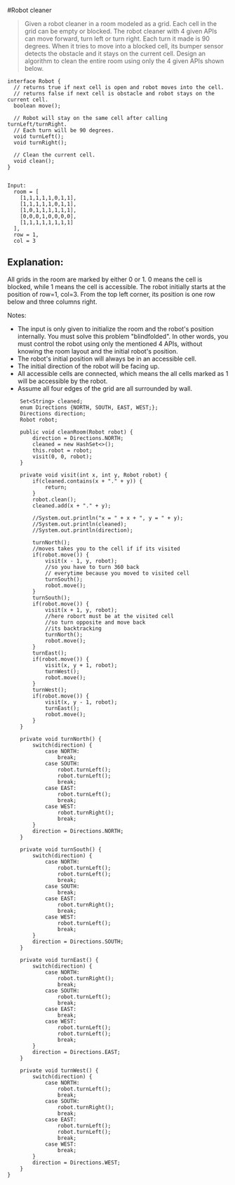 #Robot cleaner


> Given a robot cleaner in a room modeled as a grid.
  Each cell in the grid can be empty or blocked.
  The robot cleaner with 4 given APIs can move forward, turn left or turn right. Each turn it made is 90 degrees.
  When it tries to move into a blocked cell, its bumper sensor detects the obstacle and it stays on the current cell.
  Design an algorithm to clean the entire room using only the 4 given APIs shown below.


```
interface Robot {
  // returns true if next cell is open and robot moves into the cell.
  // returns false if next cell is obstacle and robot stays on the current cell.
  boolean move();

  // Robot will stay on the same cell after calling turnLeft/turnRight.
  // Each turn will be 90 degrees.
  void turnLeft();
  void turnRight();

  // Clean the current cell.
  void clean();
}


```
```
Input:
  room = [
    [1,1,1,1,1,0,1,1],
    [1,1,1,1,1,0,1,1],
    [1,0,1,1,1,1,1,1],
    [0,0,0,1,0,0,0,0],
    [1,1,1,1,1,1,1,1]
  ],
  row = 1,
  col = 3
```  
## Explanation:
  All grids in the room are marked by either 0 or 1.
  0 means the cell is blocked, while 1 means the cell is accessible.
  The robot initially starts at the position of row=1, col=3.
  From the top left corner, its position is one row below and three columns right.

Notes:

- The input is only given to initialize the room and the robot's position internally. You must solve this problem "blindfolded". In other words, you must control the robot using only the mentioned 4 APIs, without knowing the room layout and the initial robot's position.
- The robot's initial position will always be in an accessible cell.
- The initial direction of the robot will be facing up.
- All accessible cells are connected, which means the all cells marked as 1 will be accessible by the robot.
- Assume all four edges of the grid are all surrounded by wall.

```class Solution {
    Set<String> cleaned;
    enum Directions {NORTH, SOUTH, EAST, WEST;};
    Directions direction;
    Robot robot;
    
    public void cleanRoom(Robot robot) {
        direction = Directions.NORTH;
        cleaned = new HashSet<>();
        this.robot = robot;
        visit(0, 0, robot);
    }
    
    private void visit(int x, int y, Robot robot) {
        if(cleaned.contains(x + "." + y)) {
            return;
        }
        robot.clean();
        cleaned.add(x + "." + y);
        
        //System.out.println("x = " + x + ", y = " + y);
        //System.out.println(cleaned);
        //System.out.println(direction);
        
        turnNorth();
        //moves takes you to the cell if if its visited
        if(robot.move()) {
            visit(x - 1, y, robot);
            //so you have to turn 360 back
            // everytime because you moved to visited cell
            turnSouth();
            robot.move();
        }
        turnSouth();
        if(robot.move()) {
            visit(x + 1, y, robot);
            //here robort must be at the visited cell
            //so turn opposite and move back
            //its backtracking 
            turnNorth();
            robot.move();
        }
        turnEast();
        if(robot.move()) {
            visit(x, y + 1, robot);
            turnWest();
            robot.move();
        }
        turnWest();
        if(robot.move()) {
            visit(x, y - 1, robot);
            turnEast();
            robot.move();
        }
    }
    
    private void turnNorth() {
        switch(direction) {
            case NORTH:
                break;
            case SOUTH:
                robot.turnLeft();
                robot.turnLeft();
                break;
            case EAST:
                robot.turnLeft();
                break;
            case WEST:
                robot.turnRight();
                break;
        }
        direction = Directions.NORTH;
    }
    
    private void turnSouth() {
        switch(direction) {
            case NORTH:
                robot.turnLeft();
                robot.turnLeft();
                break;
            case SOUTH:
                break;
            case EAST:
                robot.turnRight();
                break;
            case WEST:
                robot.turnLeft();
                break;
        }
        direction = Directions.SOUTH;
    }
    
    private void turnEast() {
        switch(direction) {
            case NORTH:
                robot.turnRight();
                break;
            case SOUTH:
                robot.turnLeft();
                break;
            case EAST:
                break;
            case WEST:
                robot.turnLeft();
                robot.turnLeft();
                break;
        }
        direction = Directions.EAST;
    }
    
    private void turnWest() {
        switch(direction) {
            case NORTH:
                robot.turnLeft();
                break;
            case SOUTH:
                robot.turnRight();
                break;
            case EAST:
                robot.turnLeft();
                robot.turnLeft();
                break;
            case WEST:
                break;
        }
        direction = Directions.WEST;
    }
}
```